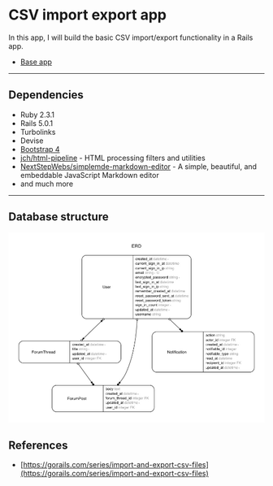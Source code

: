 # CSV import export app

In this app, I will build the basic CSV import/export functionality in a Rails app.

- [Base app](https://github.com/mnishiguchi/notifiable_app)

---

## Dependencies
- Ruby 2.3.1
- Rails 5.0.1
- Turbolinks
- Devise
- [Bootstrap 4](https://v4-alpha.getbootstrap.com/getting-started/introduction/)
- [jch/html-pipeline](https://github.com/jch/html-pipeline) - HTML processing filters and utilities
- [NextStepWebs/simplemde-markdown-editor](https://github.com/NextStepWebs/simplemde-markdown-editor) - A simple, beautiful, and embeddable JavaScript Markdown editor
- and much more

---

## Database structure

![](erd/erd.jpg)


## References

- [https://gorails.com/series/import-and-export-csv-files](https://gorails.com/series/import-and-export-csv-files)
